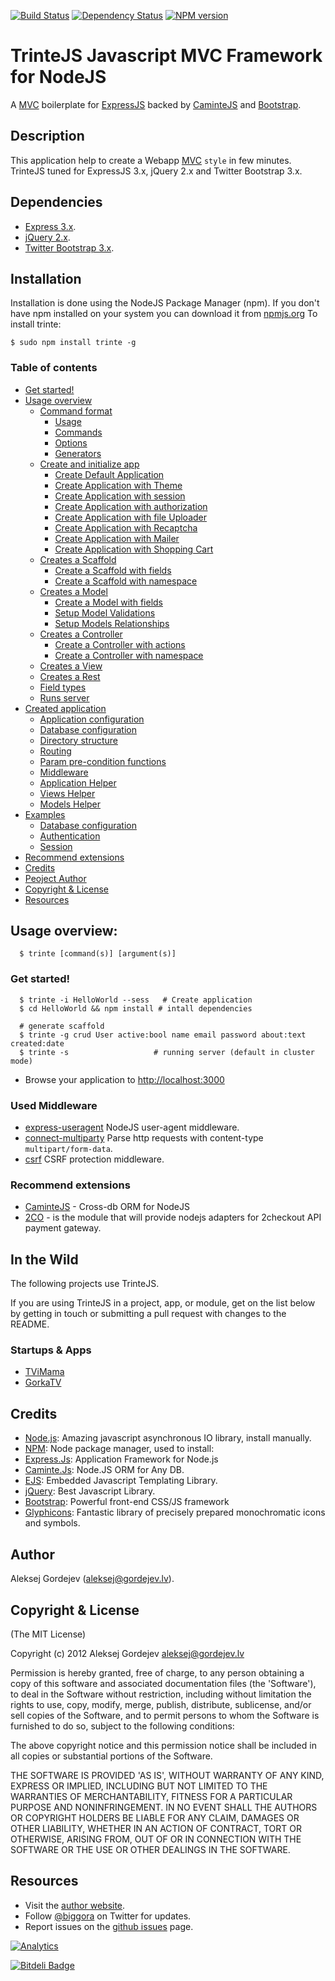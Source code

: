 [![Build Status](https://travis-ci.org/biggora/trinte.png?branch=master)](https://travis-ci.org/biggora/trinte)
[![Dependency Status](https://gemnasium.com/biggora/trinte.png)](https://gemnasium.com/biggora/trinte)
[![NPM version](https://badge.fury.io/js/trinte.png)](http://badge.fury.io/js/trinte)
# TrinteJS Javascript MVC Framework for NodeJS

A [MVC](http://en.wikipedia.org/wiki/Model%E2%80%93view%E2%80%93controller) boilerplate for [ExpressJS](http://expressjs.com/) backed by [CaminteJS](http://camintejs.com/) and [Bootstrap](http://twitter.github.com/bootstrap/index.html).

## Description

This application help to create a Webapp [MVC](http://en.wikipedia.org/wiki/Model%E2%80%93view%E2%80%93controller) `style` in few minutes. TrinteJS tuned for ExpressJS 3.x, jQuery 2.x and Twitter Bootstrap 3.x.

## Dependencies

- [Express 3.x](http://expressjs.com/).
- [jQuery 2.x](http://jquery.com/).
- [Twitter Bootstrap 3.x](http://getbootstrap.com/).

## Installation
Installation is done using the NodeJS Package Manager (npm). If you don't have npm installed on your system you can download it from [npmjs.org](http://npmjs.org/)
To install trinte:

    $ sudo npm install trinte -g

### Table of contents
* [Get started!](#create-app)
* [Usage overview](https://github.com/biggora/trinte/wiki/Command-format)
  * [Command format](https://github.com/biggora/trinte/wiki/Command-format)
    * [Usage](https://github.com/biggora/trinte/wiki/Command-format#usage)
    * [Commands](https://github.com/biggora/trinte/wiki/Command-format#commands)
    * [Options](https://github.com/biggora/trinte/wiki/Command-format#options)
    * [Generators](https://github.com/biggora/trinte/wiki/Command-format#generators)
  * [Create and initialize app](https://github.com/biggora/trinte/wiki/Create-App)
    * [Create Default Application](https://github.com/biggora/trinte/wiki/Create-app#create-default-application)
    * [Create Application with Theme](https://github.com/biggora/trinte/wiki/Create-app#create-application-with-theme)
    * [Create Application with session](https://github.com/biggora/trinte/wiki/Create-app#create-application-with-session)
    * [Create Application with authorization](https://github.com/biggora/trinte/wiki/Create-app#create-application-with-authorization)
    * [Create Application with file Uploader](https://github.com/biggora/trinte/wiki/Create-App#create-application-with-uploader)
    * [Create Application with Recaptcha](https://github.com/biggora/trinte/wiki/Create-App#create-application-with-recaptcha)
    * [Create Application with Mailer](https://github.com/biggora/trinte/wiki/Create-App#create-application-with-mailer)
    * [Create Application with Shopping Cart](https://github.com/biggora/trinte/wiki/Create-App#create-application-with-shopping-cart)
  * [Creates a Scaffold](https://github.com/biggora/trinte/wiki/Create-a-Scaffold)
    * [Create a Scaffold with fields](https://github.com/biggora/trinte/wiki/Create-a-Scaffold#fields-scaffold)
    * [Create a Scaffold with namespace](https://github.com/biggora/trinte/wiki/Create-a-Scaffold#namespace-scaffold)
  * [Creates a Model](https://github.com/biggora/trinte/wiki/Create-a-Model)
    * [Create a Model with fields](https://github.com/biggora/trinte/wiki/Create-a-Model#fields-model)
    * [Setup Model Validations](https://github.com/biggora/trinte/wiki/Create-a-Model#field-validation)
    * [Setup Models Relationships](https://github.com/biggora/trinte/wiki/Create-a-Model#field-relationships)
  * [Creates a Controller](https://github.com/biggora/trinte/wiki/Create-a-controller)
    * [Create a Controller with actions](https://github.com/biggora/trinte/wiki/Create-a-controller#actions-controller)
    * [Create a Controller with namespace](https://github.com/biggora/trinte/wiki/Create-a-controller#namespace-controller)
  * [Creates a View](https://github.com/biggora/trinte/wiki/Create-a-View)
  * [Creates a Rest](https://github.com/biggora/trinte/wiki/Create-a-Rest)
  * [Field types](https://github.com/biggora/trinte/wiki/Create-a-Model#field-types)
  * [Runs server](https://github.com/biggora/trinte/wiki/Runs-Server)
* [Created application](https://github.com/biggora/trinte/wiki/Application-configuration)
  * [Application configuration](https://github.com/biggora/trinte/wiki/Application-configuration)
  * [Database configuration](https://github.com/biggora/trinte/wiki/Application-configuration#database-configuration)
  * [Directory structure](https://github.com/biggora/trinte/wiki/Directory-Structure)
  * [Routing](https://github.com/biggora/trinte/wiki/Routes)
  * [Param pre-condition functions](https://github.com/biggora/trinte/wiki/Routes#wiki-param-pre-condition-functions)
  * [Middleware](https://github.com/biggora/trinte/wiki/Middleware)
  * [Application Helper](https://github.com/biggora/trinte/wiki/Helpers)
  * [Views Helper](https://github.com/biggora/trinte/wiki/Helpers#views-helper)
  * [Models Helper](https://github.com/biggora/trinte/wiki/Helpers#models-helper)
* [Examples](https://github.com/biggora/trinte/wiki/Examples)
  * [Database configuration](https://github.com/biggora/trinte/wiki/Examples#database-configuration)
  * [Authentication](https://github.com/biggora/trinte/wiki/Examples#authentication)
  * [Session](https://github.com/biggora/trinte/wiki/Examples#session)
* [Recommend extensions](https://github.com/biggora/trinte/wiki/Recommend-Extensions)
* [Credits](#credits)
* [Peoject Author](#author)
* [Copyright & License](#license)
* [Resources](#resources)

<a name="usage"></a>
## Usage overview:

      $ trinte [command(s)] [argument(s)]

<a name="start"></a>
<a name="create-app"></a>
### Get started!

      $ trinte -i HelloWorld --sess   # Create application
      $ cd HelloWorld && npm install # intall dependencies

      # generate scaffold
      $ trinte -g crud User active:bool name email password about:text created:date
      $ trinte -s                   # running server (default in cluster mode)

  - Browse your application to [http://localhost:3000](http://localhost:3000)


<a name="middleware"></a>
### Used Middleware

- [express-useragent](https://github.com/biggora/express-useragent) NodeJS user-agent middleware.
- [connect-multiparty](https://github.com/andrewrk/connect-multiparty) Parse http requests with content-type `multipart/form-data`.
- [csrf](http://www.senchalabs.org/connect/csrf.html) CSRF protection middleware.

<a name="recommend"></a>
### Recommend extensions

- [CaminteJS](http://www.camintejs.com/) - Cross-db ORM for NodeJS
- [2CO](https://github.com/biggora/2co) - is the module that will provide nodejs adapters for 2checkout API payment gateway.

<a name="in-the-wild"></a>
## In the Wild

The following projects use TrinteJS.

If you are using TrinteJS in a project, app, or module, get on the list below
by getting in touch or submitting a pull request with changes to the README.

<a name="startups-and-apps"></a>
### Startups & Apps

- [TViMama](http://tvimama.com/)
- [GorkaTV](https://gorkatv.com/)

<a name="credits"></a>
## Credits

- [Node.js](http://nodejs.org/): Amazing javascript asynchronous IO library, install manually.
- [NPM](http://npmjs.org/): Node package manager, used to install:
- [Express.Js](http://expressjs.com/): Application Framework for Node.js
- [Caminte.Js](http://camintejs.com/): Node.JS ORM for Any DB.
- [EJS](http://embeddedjs.com/): Embedded Javascript Templating Library.
- [jQuery](http://jquery.com/): Best Javascript Library.
- [Bootstrap](http://twitter.github.com/bootstrap/index.html): Powerful front-end CSS/JS framework
- [Glyphicons](http://glyphicons.com/): Fantastic library of precisely prepared monochromatic icons and symbols.

<a name="author"></a>
## Author

Aleksej Gordejev (aleksej@gordejev.lv).

<a name="license"></a>
## Copyright & License

(The MIT License)

Copyright (c) 2012 Aleksej Gordejev <aleksej@gordejev.lv>

Permission is hereby granted, free of charge, to any person obtaining
a copy of this software and associated documentation files (the
'Software'), to deal in the Software without restriction, including
without limitation the rights to use, copy, modify, merge, publish,
distribute, sublicense, and/or sell copies of the Software, and to
permit persons to whom the Software is furnished to do so, subject to
the following conditions:

The above copyright notice and this permission notice shall be
included in all copies or substantial portions of the Software.

THE SOFTWARE IS PROVIDED 'AS IS', WITHOUT WARRANTY OF ANY KIND,
EXPRESS OR IMPLIED, INCLUDING BUT NOT LIMITED TO THE WARRANTIES OF
MERCHANTABILITY, FITNESS FOR A PARTICULAR PURPOSE AND NONINFRINGEMENT.
IN NO EVENT SHALL THE AUTHORS OR COPYRIGHT HOLDERS BE LIABLE FOR ANY
CLAIM, DAMAGES OR OTHER LIABILITY, WHETHER IN AN ACTION OF CONTRACT,
TORT OR OTHERWISE, ARISING FROM, OUT OF OR IN CONNECTION WITH THE
SOFTWARE OR THE USE OR OTHER DEALINGS IN THE SOFTWARE.

<a name="resources"></a>
## Resources

- Visit the [author website](http://www.gordejev.lv).
- Follow [@biggora](https://twitter.com/#!/biggora) on Twitter for updates.
- Report issues on the [github issues](https://github.com/biggora/trinte/issues) page.

[![Analytics](https://ga-beacon.appspot.com/UA-22788134-5/trinte/readme)](https://github.com/igrigorik/ga-beacon)

[![Bitdeli Badge](https://d2weczhvl823v0.cloudfront.net/biggora/trinte/trend.png)](https://bitdeli.com/free "Bitdeli Badge")

